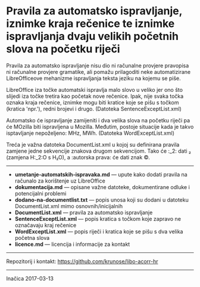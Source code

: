 # Pravila za automatsko ispravljanje, iznimke kraja rečenice te iznimke ispravljanja dvaju velikih početnih slova na početku riječi

Pravila za automatsko ispravljanje nisu dio ni računalne provjere pravopisa ni računalne provjere gramatike, ali pomažu prilagoditi neke automatizirane LibreOfficeove mehanizme ispravljanja teksta jeziku na kojemu se piše.

LibreOffice iza točke automatski ispravlja malo slovo u veliko jer ono što slijedi iza točke tretira kao početak nove rečenice. Ipak, nije svaka točka oznaka kraja rečenice, iznimke mogu biti kratice koje se pišu s točkom (kratica 'npr.'), redni brojevi i drugo. (Datoteka SentenceExceptList.xml)

Automatsko će ispravljanje zamijeniti i dva velika slova na početku riječi pa će MOzilla biti ispravljena u Mozilla. Međutim, postoje situacije kada je takvo isptavljanje nepoželjeno: MHz, MWh. (Datoteka WordExceptList.xml)

Treća je važna datoteka DocumentList.xml u kojoj su definirana pravila zamjene jedne sekvencije znakova drugom sekvencijom. Tako će :_2: dati ₂ (zamjena H:_2:O s H₂O), a :autorska prava: će dati znak ©.

---

* **umetanje-automatskih-ispravaka.md** &mdash; upute kako dodati pravila na računalo za korištenje uz LibreOffice
* **dokumentacija.md** &mdash; opisane važne datoteke, dokumentirane odluke i potencijalni problemi
* **dodano-na-documentlist.txt** &mdash; popis unosa koji su dodani u datoteku DocumentList.xml mimo osnovnih/inicijalnih
* **DocumentList.xml** &mdash; pravila za automatsko ispravljanje
* **SentenceExceptList.xml** &mdash; popis kratica s točkom koje zapravo ne označavaju kraj rečenice
* **WordExceptList.xml** &mdash; popis riječi i kratica koje se pišu s dva velika početna slova
* **licence.md** &mdash; licencija i informacije za kontakt

---

Repozitorij i kontakt: https://github.com/krunose/libo-acorr-hr

---

Inačica 2017-03-13
